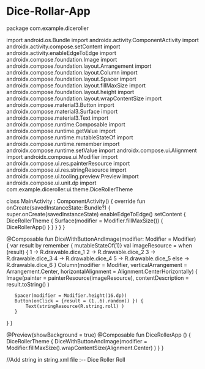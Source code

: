 # Dice-Rollar-App
package com.example.diceroller

import android.os.Bundle
import androidx.activity.ComponentActivity
import androidx.activity.compose.setContent
import androidx.activity.enableEdgeToEdge
import androidx.compose.foundation.Image
import androidx.compose.foundation.layout.Arrangement
import androidx.compose.foundation.layout.Column
import androidx.compose.foundation.layout.Spacer
import androidx.compose.foundation.layout.fillMaxSize
import androidx.compose.foundation.layout.height
import androidx.compose.foundation.layout.wrapContentSize
import androidx.compose.material3.Button
import androidx.compose.material3.Surface
import androidx.compose.material3.Text
import androidx.compose.runtime.Composable
import androidx.compose.runtime.getValue
import androidx.compose.runtime.mutableStateOf
import androidx.compose.runtime.remember
import androidx.compose.runtime.setValue
import androidx.compose.ui.Alignment
import androidx.compose.ui.Modifier
import androidx.compose.ui.res.painterResource
import androidx.compose.ui.res.stringResource
import androidx.compose.ui.tooling.preview.Preview
import androidx.compose.ui.unit.dp
import com.example.diceroller.ui.theme.DiceRollerTheme

class MainActivity : ComponentActivity() {
    override fun onCreate(savedInstanceState: Bundle?) {
        super.onCreate(savedInstanceState)
        enableEdgeToEdge()
        setContent {
            DiceRollerTheme {
                Surface(modifier = Modifier.fillMaxSize()) {
                    DiceRollerApp()
                }
            }
        }
    }
}

@Composable
fun DiceWithButtonAndImage(modifier: Modifier = Modifier) {
    var result by remember { mutableStateOf(1)}
    val imageResource = when (result) {
        1 -> R.drawable.dice_1
        2 -> R.drawable.dice_2
        3 -> R.drawable.dice_3
        4 -> R.drawable.dice_4
        5 -> R.drawable.dice_5
        else -> R.drawable.dice_6
    }
   Column(modifier = Modifier,
       verticalArrangement = Arrangement.Center,
       horizontalAlignment = Alignment.CenterHorizontally)
   {
       Image(painter = painterResource(imageResource), contentDescription = result.toString()
       )

       Spacer(modifier = Modifier.height(16.dp))
       Button(onClick = {result = (1..6).random() }) {
           Text(stringResource(R.string.roll) )
       }
   }
}

@Preview(showBackground = true)
@Composable
fun DiceRollerApp () {
    DiceRollerTheme {
        DiceWithButtonAndImage(modifier = Modifier.fillMaxSize().wrapContentSize(Alignment.Center)
        )
    }
}

//Add string in string.xml file :--
<resources>
    <string name="app_name">Dice Roller</string>
    <string name="roll">Roll</string>
</resources>




